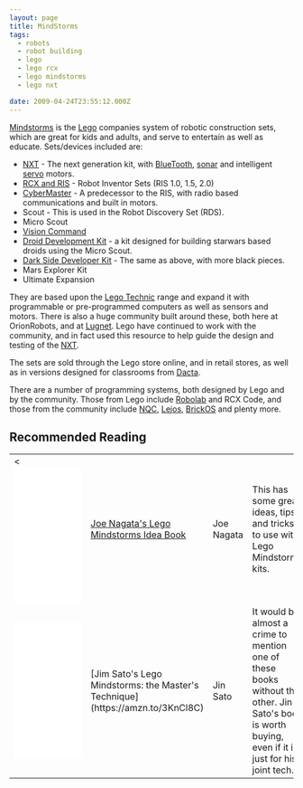```yaml
---
layout: page
title: MindStorms
tags:
  - robots
  - robot building
  - lego
  - lego rcx
  - lego mindstorms
  - lego nxt

date: 2009-04-24T23:55:12.000Z
---
```


[Mindstorms](https://www.lego.com/en-us/mindstorms/) is the [Lego](/wiki/lego.html) companies system of robotic construction sets, which are great for kids and adults, and serve to entertain as well as educate. Sets/devices included are:

- [NXT](/wiki/nxt.html "Legos NeXT generation robotics kit") - The next generation kit, with [BlueTooth](/wiki/bluetooth.html "Bluetooth"), [sonar](/wiki/sonar.html "The use of sound as a sense medium") and intelligent [servo](/wiki/servo_motor.html "Servo Motor") motors.
- [RCX and RIS](/wiki/rcx.html "The Lego RCX") - Robot Inventor Sets (RIS 1.0, 1.5, 2.0)
- [CyberMaster](/wiki/cybermaster.html "CyberMaster") - A predecessor to the RIS, with radio based communications and built in motors.
- Scout - This is used in the Robot Discovery Set (RDS).
- Micro Scout
- [Vision Command](/wiki/lego_vision_command.html "Lego Vision Command")
- [Droid Development Kit](http://peeron.com/inv/sets/9748-1) - a kit designed for building starwars based droids using the Micro Scout.
- [Dark Side Developer Kit](http://peeron.com/inv/sets/9754-1) - The same as above, with more black pieces.
- Mars Explorer Kit
- Ultimate Expansion

They are based upon the [Lego Technic](/wiki/lego_technic.html "Lego Technic") range and expand it with programmable or pre-programmed computers as well as sensors and motors. There is also a huge community built around these, both here at OrionRobots, and at [Lugnet](/wiki/lugnet.html "Lego Users Group Network"). Lego have continued to work with the community, and in fact used this resource to help guide the design and testing of the [NXT](/wiki/nxt.html "Lego's NeXT generation robotics kit").

The sets are sold through the Lego store online, and in retail stores, as well as in versions designed for classrooms from [Dacta](/wiki/dacta.html "DACTA").

There are a number of programming systems, both designed by Lego and by the community. Those from Lego include [Robolab](/wiki/robolab.html "Robolab") and RCX Code, and those from the community include [NQC](/wiki/nqc.html "Not Quite C - A Lego PBrick Programming Language"), [Lejos](/wiki/lejos.html "A Java Based Lego RCX OS"), [BrickOS](/wiki/brickos.html "An entire Embedded OS for the RCX") and plenty more.

## Recommended Reading

<table class="normal">
<tr> <td><<iframe sandbox="allow-popups allow-scripts allow-modals allow-forms allow-same-origin" style="width:120px;height:240px;" marginwidth="0" marginheight="0" scrolling="no" frameborder="0" src="//ws-eu.amazon-adsystem.com/widgets/q?ServiceVersion=20070822&OneJS=1&Operation=GetAdHtml&MarketPlace=GB&source=ss&ref=as_ss_li_til&ad_type=product_link&tracking_id=orionrobots-21&language=en_GB&marketplace=amazon&region=GB&placement=1886411409&asins=1886411409&linkId=10d6ba81743384989944be08e4033516&show_border=true&link_opens_in_new_window=true"></iframe></td> <td> <a href="http://amzn.to/2DNuNrF" rel="external" target="_blank">Joe Nagata's Lego Mindstorms Idea Book</a> </td> <td> Joe Nagata </td> <td> This has some great ideas, tips and tricks to use with Lego Mindstorms kits.</td> </tr>
<tr> <td><iframe style="width:120px;height:240px;" marginwidth="0" marginheight="0" scrolling="no" frameborder="0" src="//ws-eu.amazon-adsystem.com/widgets/q?ServiceVersion=20070822&OneJS=1&Operation=GetAdHtml&MarketPlace=GB&source=ss&ref=as_ss_li_til&ad_type=product_link&tracking_id=orionrobots-21&marketplace=amazon&region=GB&placement=1886411565&asins=1886411565&linkId=c65f6d594e45c0691a0377d95f42f3c6&show_border=true&link_opens_in_new_window=true"></iframe></td> <td> [Jim Sato's Lego Mindstorms: the Master's Technique](https://amzn.to/3KnCl8C) </td> <td> Jin Sato </td> <td> It would be almost a crime to mention one of these books without the other. Jin Sato's book is worth buying, even if it is just for his joint tech.</td>
</tr> </table>
